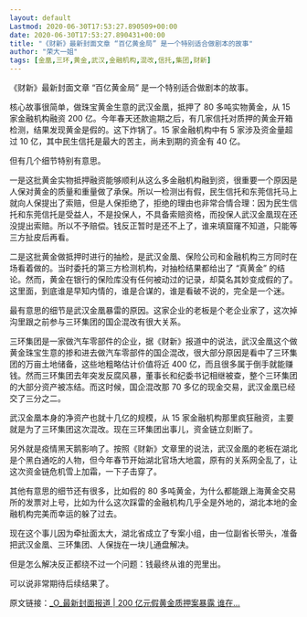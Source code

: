 ```yaml
---
layout: default
Lastmod: 2020-06-30T17:53:27.890509+00:00
date: 2020-06-30T17:53:27.890431+00:00
title: "《财新》最新封面文章 “百亿黄金局” 是一个特别适合做剧本的故事"
author: "荣大一姐"
tags: [金凰,三环,黄金,武汉,金融机构,混改,信托,集团,财新]
---
```


《财新》最新封面文章 “百亿黄金局” 是一个特别适合做剧本的故事。

核心故事很简单，做珠宝黄金生意的武汉金凰，抵押了 80 多吨实物黄金，从 15 家金融机构融资 200 亿。今年春天还款逾期之后，有几家信托对质押的黄金开箱检测，结果发现黄金是假的。这下炸锅了。15 家金融机构中有 5 家涉及资金量超过 10 亿，其中民生信托是最大的苦主，尚未到期的资金有 40 亿。

但有几个细节特别有意思。

一是这批黄金实物抵押融资能够顺利从这么多金融机构融到资，很重要一个原因是人保对黄金的质量和重量做了承保。所以一检测出有假，民生信托和东莞信托马上就向人保提出了索赔，但是人保拒绝了，拒绝的理由也非常合情合理：因为民生信托和东莞信托是受益人，不是投保人，不具备索赔资格，而投保人武汉金凰现在还没提出索赔。所以不予赔偿。钱反正暂时是还不上了，谁来填窟窿不知道，只能等三方扯皮后再看。

二是这批黄金做抵押时进行的抽检，是武汉金凰、保险公司和金融机构三方同时在场看着做的。当时委托的第三方检测机构，对抽检结果都给出了 “真黄金” 的结论。然而，黄金在银行的保险库没有任何被动过的记录，却莫名其妙变成假的了。这里面，到底谁是早知内情的，谁是合谋的，谁是看破不说的，完全是一个迷。

最有意思的细节是武汉金凰暴雷的原因。这家企业的老板是个老企业家了，这次掉沟里跟之前参与三环集团的国企混改有很大关系。

三环集团是一家做汽车零部件的企业，据《财新》报道中的说法，武汉金凰这个做黄金珠宝生意的掺和进去做汽车零部件的国企混改，很大部分原因是看中了三环集团的万亩土地储备，这些地粗略估计价值将近 400 亿，而且很多属于倒手就能赚钱。然而三环集团去年突发反腐风暴，董事长和纪委书记相继被查，整个三环集团的大部分资产被冻结。而这时候，国企混改那 70 多亿的现金交易，武汉金凰已经交了三分之二。

武汉金凰本身的净资产也就十几亿的规模，从 15 家金融机构那里疯狂融资，主要就是为了三环集团这次混改。现在三环集团出事儿，资金链立刻断了。

另外就是疫情黑天鹅影响了。按照《财新》文章里的说法，武汉金凰的老板在湖北是个黑白通吃的人物，但今年春节开始湖北官场大地震，原有的关系网全乱了，让这次资金链危机雪上加霜，一下子击穿了。

其他有意思的细节还有很多，比如假的 80 多吨黄金，为什么都能跟上海黄金交易所的发票对上号，比如为什么这次踩雷的金融机构几乎全是外地的，湖北本地的金融机构完美而幸运的躲了过去。

现在这个事儿因为牵扯面太大，湖北省成立了专案小组，由一位副省长带头，准备把武汉金凰、三环集团、人保拢在一块儿通盘解决。

但是怎么解决反正都绕不过一个问题：钱最终从谁的兜里出。

可以说非常期待后续结果了。

原文链接：[_O_最新封面报道 | 200 亿元假黄金质押案暴露 谁在...](http://t.cn/A6yvxznM)

